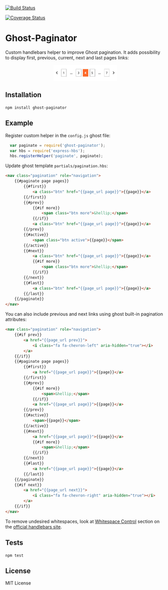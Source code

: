 [![Build Status](https://travis-ci.org/quteron/ghost-paginator.svg?branch=master)](https://travis-ci.org/quteron/ghost-paginator)

[![Coverage Status](https://coveralls.io/repos/github/quteron/ghost-paginator/badge.svg?branch=master)](https://coveralls.io/github/quteron/ghost-paginator?branch=master)

Ghost-Paginator
=========

Custom handlebars helper to improve Ghost pagination. It adds possibility to display first, previous, current, next and last pages links:

<p align="center">
  <img src="https://github.com/quteron/ghost-paginator/raw/master/preview.jpg" alt="preview" width="40%">
</p>

## Installation

  `npm install ghost-paginator`

## Example

Register custom helper in the `config.js` ghost file:

```javascript
  var paginate = require('ghost-paginator');
  var hbs = require('express-hbs');
  hbs.registerHelper('paginate', paginate);
```

Update ghost template `partials/pagination.hbs`:

```html
<nav class="pagination" role="navigation">
    {{#paginate page pages}} 
        {{#first}} 
            <a class="btn" href="{{page_url page}}">{{page}}</a>
        {{/first}} 
        {{#prev}} 
            {{#if more}} 
                <span class="btn more">&hellip;</span>
            {{/if}} 
            <a class="btn" href="{{page_url page}}">{{page}}</a>
        {{/prev}}
        {{#active}} 
            <span class="btn active">{{page}}</span>
        {{/active}} 
        {{#next}} 
            <a class="btn" href="{{page_url page}}">{{page}}</a>
            {{#if more}} 
                <span class="btn more">&hellip;</span>
            {{/if}}
        {{/next}}
        {{#last}} 
            <a class="btn" href="{{page_url page}}">{{page}}</a>
        {{/last}} 
    {{/paginate}} 
</nav>
```

You can also include previous and next links using ghost built-in pagination attributes:

```html
<nav class="pagination" role="navigation">
    {{#if prev}}
        <a href="{{page_url prev}}">
            <i class="fa fa-chevron-left" aria-hidden="true"></i>
        </a>
    {{/if}}
    {{#paginate page pages}} 
        {{#first}} 
            <a href="{{page_url page}}">{{page}}</a>
        {{/first}} 
        {{#prev}} 
            {{#if more}} 
                <span>&hellip;</span>
            {{/if}} 
            <a href="{{page_url page}}">{{page}}</a>
        {{/prev}}
        {{#active}} 
            <span>{{page}}</span>
        {{/active}} 
        {{#next}} 
            <a href="{{page_url page}}">{{page}}</a>
            {{#if more}} 
                <span>&hellip;</span>
            {{/if}}
        {{/next}}
        {{#last}} 
            <a href="{{page_url page}}">{{page}}</a>
        {{/last}} 
    {{/paginate}}
    {{#if next}}
        <a href="{{page_url next}}">
            <i class="fa fa-chevron-right" aria-hidden="true"></i>
        </a>
    {{/if}} 
</nav>
```

To remove undesired whitespaces, look at [Whitespace Control](http://handlebarsjs.com/expressions.html#whitespace-control) section on the [official handlebars site](http://handlebarsjs.com/).

## Tests

  `npm test`

## License

MIT License
